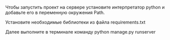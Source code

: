 Чтобы запустить проект на сервере установите интерпретатор python и добавьте его в переменную окружения Path. 

Установите необходимые библиотеки из файла requirements.txt

Далее выполните в терминале команду python manage.py runserver